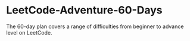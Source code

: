 # LeetCode-Adventure-60-Days
The 60-day plan covers a range of difficulties from beginner to advance level on LeetCode.
